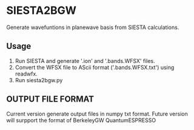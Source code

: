 # SIESTA2BGW
Generate wavefuntions in planewave basis from SIESTA calculations.

## Usage
1. Run SIESTA and generate '.ion' and '.bands.WFSX' files.
2. Convert the WFSX file to AScii format ('.bands.WFSX.txt') using readwfx.
3. Run siesta2bgw.py 

## OUTPUT FILE FORMAT
Current version generate output files in numpy txt format.
Future version will surpport the format of
BerkeleyGW
QuantumESPRESSO
